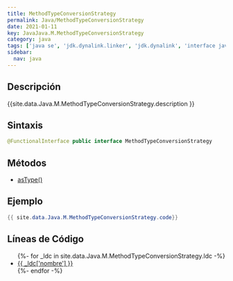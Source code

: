 ```yaml
---
title: MethodTypeConversionStrategy
permalink: Java/MethodTypeConversionStrategy
date: 2021-01-11
key: JavaJava.M.MethodTypeConversionStrategy
category: java
tags: ['java se', 'jdk.dynalink.linker', 'jdk.dynalink', 'interface java', 'Java 1.0']
sidebar: 
  nav: java
---
```


## Descripción
{{site.data.Java.M.MethodTypeConversionStrategy.description }}

## Sintaxis
~~~java
@FunctionalInterface public interface MethodTypeConversionStrategy
~~~

## Métodos
* [asType()](/Java/MethodTypeConversionStrategy/asType)

## Ejemplo
~~~java
{{ site.data.Java.M.MethodTypeConversionStrategy.code}}
~~~

## Líneas de Código
<ul>
{%- for _ldc in site.data.Java.M.MethodTypeConversionStrategy.ldc -%}
   <li>
       <a href="{{_ldc['url'] }}">{{ _ldc['nombre'] }}</a>
   </li>
{%- endfor -%}
</ul>
